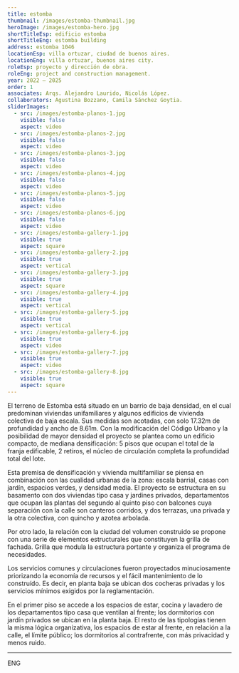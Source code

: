 ```yaml
---
title: estomba
thumbnail: /images/estomba-thumbnail.jpg
heroImage: /images/estomba-hero.jpg
shortTitleEsp: edificio estomba
shortTitleEng: estomba building
address: estomba 1046
locationEsp: villa ortuzar, ciudad de buenos aires.
locationEng: villa ortuzar, buenos aires city.
roleEsp: proyecto y dirección de obra.
roleEng: project and construction management.
year: 2022 – 2025
order: 1
associates: Arqs. Alejandro Laurido, Nicolás López.
collaborators: Agustina Bozzano, Camila Sánchez Goytia.
sliderImages:
  - src: /images/estomba-planos-1.jpg
    visible: false
    aspect: video
  - src: /images/estomba-planos-2.jpg
    visible: false
    aspect: video
  - src: /images/estomba-planos-3.jpg
    visible: false
    aspect: video
  - src: /images/estomba-planos-4.jpg
    visible: false
    aspect: video
  - src: /images/estomba-planos-5.jpg
    visible: false
    aspect: video
  - src: /images/estomba-planos-6.jpg
    visible: false
    aspect: video
  - src: /images/estomba-gallery-1.jpg
    visible: true
    aspect: square
  - src: /images/estomba-gallery-2.jpg
    visible: true
    aspect: vertical
  - src: /images/estomba-gallery-3.jpg
    visible: true
    aspect: square
  - src: /images/estomba-gallery-4.jpg
    visible: true
    aspect: vertical
  - src: /images/estomba-gallery-5.jpg
    visible: true
    aspect: vertical
  - src: /images/estomba-gallery-6.jpg
    visible: true
    aspect: video
  - src: /images/estomba-gallery-7.jpg
    visible: true
    aspect: video
  - src: /images/estomba-gallery-8.jpg
    visible: true
    aspect: square
---
```


El terreno de Estomba está situado en un barrio de baja densidad, en el cual predominan viviendas unifamiliares y algunos edificios de vivienda colectiva de baja escala. Sus medidas son acotadas, con solo 17.32m de profundidad y ancho de 8.61m. Con la modificación del Código Urbano y la posibilidad de mayor densidad el proyecto se plantea como un edificio compacto, de mediana densificación: 5 pisos que ocupan el total de la franja edificable, 2 retiros, el núcleo de circulación completa la profundidad total del lote.

Esta premisa de densificación y vivienda multifamiliar se piensa en combinación con las cualidad urbanas de la zona: escala barrial, casas con jardín, espacios verdes, y densidad media. El proyecto se estructura en su basamento con dos viviendas tipo casa y jardines privados, departamentos que ocupan las plantas del segundo al quinto piso con balcones cuya separación con la calle son canteros corridos, y dos terrazas, una privada y la otra colectiva, con quincho y azotea arbolada.

Por otro lado, la relación con la ciudad del volumen construido se propone con una serie de elementos estructurales que constituyen la grilla de fachada. Grilla que modula la estructura portante y organiza el programa de necesidades.

Los servicios comunes y circulaciones fueron proyectados minuciosamente priorizando la economía de recursos y el fácil mantenimiento de lo construído. Es decir, en planta baja se ubican dos cocheras privadas y los servicios mínimos exigidos por la reglamentación.

En el primer piso se accede a los espacios de estar, cocina y lavadero de los departamentos tipo casa que ventilan al frente; los dormitorios con jardín privados se ubican en la planta baja. El resto de las tipologías tienen la misma lógica organizativa, los espacios de estar al frente, en relación a la calle, el límite público; los dormitorios al contrafrente, con más privacidad y menos ruido.

----

ENG